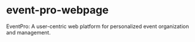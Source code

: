 # event-pro-webpage
EventPro: A user-centric web platform for personalized event organization and management.

